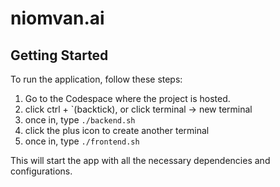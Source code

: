 # niomvan.ai

## Getting Started

To run the application, follow these steps:

1. Go to the Codespace where the project is hosted.
2. click ctrl + `(backtick), or click terminal -> new terminal
3. once in, type `./backend.sh`
4. click the plus icon to create another terminal
5. once in, type `./frontend.sh`

This will start the app with all the necessary dependencies and configurations.
